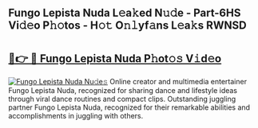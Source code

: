 ## Fungo Lepista Nuda L𝚎a𝚔ed N𝚞𝚍e - Part-6HS Vi𝚍𝚎o P𝚑𝚘tos - H𝚘𝚝 O𝚗𝚕yf𝚊ns L𝚎a𝚔s RWNSD

# <h2><a href="http://kf3eo6i.oniu.top/?m=Fungo+Lepista+Nuda">🔗👉 🔴 Fungo Lepista Nuda P𝚑ot𝚘𝚜 V𝚒d𝚎o</a></h2>

[![Fungo Lepista Nuda Nu𝚍e𝚜](https://i.imgur.com/0qMVB7G.gif)](http://kf3eo6i.oniu.top/?m=Fungo+Lepista+Nuda)
Online creator and multimedia entertainer Fungo Lepista Nuda, recognized for sharing dance and lifestyle ideas through viral dance routines and compact clips. Outstanding juggling partner Fungo Lepista Nuda, recognized for their remarkable abilities and accomplishments in juggling with others.  

